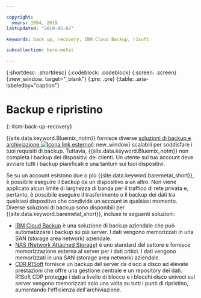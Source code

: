 ```yaml
---

copyright:
  years: 1994, 2019
lastupdated: "2019-05-02"

keywords: back up, recovery, IBM Cloud Backup, r1soft

subcollection: bare-metal

---
```


{:shortdesc: .shortdesc}
{:codeblock: .codeblock}
{:screen: .screen}
{:new_window: target="_blank"}
{:pre: .pre}
{:table: .aria-labeledby="caption"}


# Backup e ripristino
{: #sm-back-up-recovery}

{{site.data.keyword.Bluemix_notm}} fornisce diverse [soluzioni di backup e archiviazione ![Icona link esterno](../icons/launch-glyph.svg "Icona link esterno")](https://www.ibm.com/cloud/storage){: new_window} scalabili per soddisfare i tuoi requisiti di backup. Tuttavia, {{site.data.keyword.Bluemix_notm}} non completa i backup dei dispositivi dei clienti. Un utente sul tuo account deve avviare tutti i backup pianificati e una tantum sui tuoi dispositivi.

Se su un account esistono due o più {{site.data.keyword.baremetal_short}}, è possibile eseguire il backup da un dispositivo a un altro. Non viene applicato alcun limite di larghezza di banda per il traffico di rete privata e, pertanto, è possibile eseguire il trasferimento o il backup dei dati tra qualsiasi dispositivo che condivide un account in qualsiasi momento. Diverse soluzioni di backup sono disponibili per {{site.data.keyword.baremetal_short}}, incluse le seguenti soluzioni:

* [IBM Cloud Backup](/docs/infrastructure/Backup?topic=Backup-getting-started#getting-started) è una soluzione di backup aziendale che può automatizzare i backup su più server. I dati vengono memorizzati in una SAN (storage area network) aziendale.
* [NAS (Network Attached Storage)](/docs/infrastructure/network-attached-storage?topic=network-attached-storage-GettingStarted#GettingStarted) è uno standard del settore e fornisce memorizzazione esterna al server per i dati critici. I dati vengono memorizzati in una SAN (storage area network) aziendale.
* [CDR R1Soft](/docs/infrastructure/software?topic=software-ordering-r1soft#ordering-r1soft) fornisce un backup del server da disco a disco ad elevate prestazioni che offre una gestione centrale e un repository dei dati. R1Soft CDP protegge i dati a livello di blocco e i blocchi disco univoci sul server vengono memorizzati solo una volta su tutti i punti di ripristino, aumentando l'efficienza dell'archiviazione.

